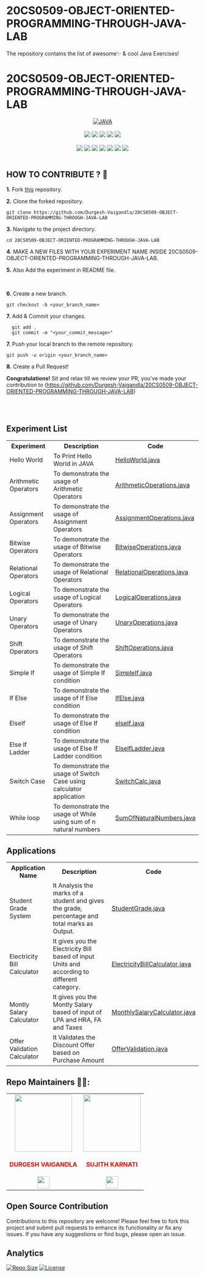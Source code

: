 # 20CS0509-OBJECT-ORIENTED-PROGRAMMING-THROUGH-JAVA-LAB
The repository contains the list of awesome✨ &amp; cool Java Exercises!

<h1 style="align=center">20CS0509-OBJECT-ORIENTED-PROGRAMMING-THROUGH-JAVA-LAB</h1>

<div align="center">
<a href="https://github.com/topics/java"><img alt="JAVA" src="https://img.shields.io/badge/JAVA%20-%23E34F26.svg?&style=for-the-badge"/></a>
<br>
<br>
<a href="https://github.com/Durgesh-Vaigandla/20CS0509-OBJECT-ORIENTED-PROGRAMMING-THROUGH-JAVA-LAB"><img src="https://badges.frapsoft.com/os/v1/open-source.svg?v=103"></a>
<a href="https://github.com/Durgesh-Vaigandla/20CS0509-OBJECT-ORIENTED-PROGRAMMING-THROUGH-JAVA-LAB"><img src="https://img.shields.io/badge/Built%20by-developers%20%3C%2F%3E-0059b3"></a>
<a href="https://github.com/Durgesh-Vaigandla/20CS0509-OBJECT-ORIENTED-PROGRAMMING-THROUGH-JAVA-LAB"><img src="https://img.shields.io/static/v1.svg?label=Contributions&message=Welcome&color=yellow"></a>
<a href="https://github.com/Durgesh-Vaigandla/"><img src="https://img.shields.io/badge/Maintained%3F-yes-brightgreen.svg?v=103"></a>
<a href="https://github.com/Durgesh-Vaigandla/20CS0509-OBJECT-ORIENTED-PROGRAMMING-THROUGH-JAVA-LAB/blob/main/LICENSE"><img src="https://img.shields.io/badge/license-MIT-blue.svg?v=103"></a>
<br>

<br>
<a href="https://github.com/Durgesh-Vaigandla/20CS0509-OBJECT-ORIENTED-PROGRAMMING-THROUGH-JAVA-LAB/graphs/contributors"><img src="https://img.shields.io/github/contributors/Durgesh-Vaigandla/20CS0902-ARTIFICIAL-INTELLIGENCE-LAB?color=brightgreen"></a>
<a href="https://github.com/Durgesh-Vaigandla/20CS0509-OBJECT-ORIENTED-PROGRAMMING-THROUGH-JAVA-LAB/stargazers"><img src="https://img.shields.io/github/stars/Durgesh-Vaigandla/20CS0902-ARTIFICIAL-INTELLIGENCE-LAB?color=0059b3"></a>
<a href="https://github.com/Durgesh-Vaigandla/20CS0509-OBJECT-ORIENTED-PROGRAMMING-THROUGH-JAVA-LAB/network/members"><img src="https://img.shields.io/github/forks/Durgesh-Vaigandla/20CS0902-ARTIFICIAL-INTELLIGENCE-LAB?color=yellow"></a>
<a href="https://github.com/Durgesh-Vaigandla/20CS0509-OBJECT-ORIENTED-PROGRAMMING-THROUGH-JAVA-LAB/issues"><img src="https://img.shields.io/github/issues/Durgesh-Vaigandla/20CS0902-ARTIFICIAL-INTELLIGENCE-LAB?color=0059b3"></a>
<a href="https://github.com/Durgesh-Vaigandla/20CS0509-OBJECT-ORIENTED-PROGRAMMING-THROUGH-JAVA-LAB/issues?q=is%3Aissue+is%3Aclosed"><img src="https://img.shields.io/github/issues-closed-raw/Durgesh-Vaigandla/20CS0902-ARTIFICIAL-INTELLIGENCE-LAB?color=yellow"></a>
<a href="https://github.com/Durgesh-Vaigandla/20CS0509-OBJECT-ORIENTED-PROGRAMMING-THROUGH-JAVA-LAB/pulls"><img src="https://img.shields.io/github/issues-pr/Durgesh-Vaigandla/20CS0902-ARTIFICIAL-INTELLIGENCE-LAB?color=brightgreen"></a>
<a href="https://github.com/Durgesh-Vaigandla/20CS0509-OBJECT-ORIENTED-PROGRAMMING-THROUGH-JAVA-LAB/pulls?q=is%3Apr+is%3Aclosed"><img src="https://img.shields.io/github/issues-pr-closed-raw/Durgesh-Vaigandla/20CS0902-ARTIFICIAL-INTELLIGENCE-LAB?color=0059b3"></a> 

</div>

<br>

## HOW TO CONTRIBUTE ? 👷 

**1.** Fork [this](https://github.com/Durgesh-Vaigandla/20CS0509-OBJECT-ORIENTED-PROGRAMMING-THROUGH-JAVA-LAB) repository.

**2.** Clone the forked repository.

```terminal
git clone https://github.com/Durgesh-Vaigandla/20CS0509-OBJECT-ORIENTED-PROGRAMMING-THROUGH-JAVA-LAB 
```

**3.** Navigate to the project directory.

```terminal
cd 20CS0509-OBJECT-ORIENTED-PROGRAMMING-THROUGH-JAVA-LAB
```

**4.**  MAKE A NEW FILES WITH YOUR EXPERIMENT NAME INSIDE 20CS0509-OBJECT-ORIENTED-PROGRAMMING-THROUGH-JAVA-LAB.
<br>

**5.**  Also Add the experiment in README file.
          
 
<br>

**6.** Create a new branch.

```terminal
git checkout -b <your_branch_name>
```

**7.** Add & Commit your changes.

```terminal
  git add .
  git commit -m "<your_commit_message>"
```

**7.** Push your local branch to the remote repository.

```terminal
git push -u origin <your_branch_name>
```

**8.** Create a Pull Request!

**Congratulations!** Sit and relax till we review your PR, you've made your contribution to (https://github.com/Durgesh-Vaigandla/20CS0509-OBJECT-ORIENTED-PROGRAMMING-THROUGH-JAVA-LAB) 

<br>

<br>
<h2>Experiment List</h2>
    <table style="width: 100%; border-collapse: collapse;">
        <tr>
            <th>Experiment</th>
            <th>Description</th>
            <th>Code</th>
        </tr>
        <tr>
        <td>Hello World</td>
        <td>To Print Hello World in JAVA</td>
        <td><a href="https://github.com/Durgesh-Vaigandla/20CS0509-OBJECT-ORIENTED-PROGRAMMING-THROUGH-JAVA-LAB/blob/main/Helloworld.java">HelloWorld.java</td>
        </tr>
        <tr>
        <td>Arithmetic Operators</td>
        <td>To demonstrate the usage of Arithmetic Operators</td>
        <td><a href="https://github.com/Durgesh-Vaigandla/20CS0509-OBJECT-ORIENTED-PROGRAMMING-THROUGH-JAVA-LAB/blob/main/ArithemeticOperations.java">ArithmeticOperations.java</td>
        </tr>
        <tr>
        <td>Assignment Operators</td>
        <td>To demonstrate the usage of Assignment Operators</td>
        <td><a href="https://github.com/Durgesh-Vaigandla/20CS0509-OBJECT-ORIENTED-PROGRAMMING-THROUGH-JAVA-LAB/blob/main/AssignmentOperators.java">AssignmentOperations.java</td>
        </tr>
        <tr>
        <td>Bitwise Operators</td>
        <td>To demonstrate the usage of Bitwise Operators</td>
        <td><a href="https://github.com/Durgesh-Vaigandla/20CS0509-OBJECT-ORIENTED-PROGRAMMING-THROUGH-JAVA-LAB/blob/main/BitwiseOperations.java">BitwiseOperations.java</td>
        </tr>
        <tr>
        <td>Relational Operators</td>
        <td>To demonstrate the usage of Relational Operators</td>
        <td><a href="https://github.com/Durgesh-Vaigandla/20CS0509-OBJECT-ORIENTED-PROGRAMMING-THROUGH-JAVA-LAB/blob/main/RelationalOperations.java">RelationalOperations.java</td>
        </tr>
        <tr>
        <td>Logical Operators</td>
        <td>To demonstrate the usage of Logical Operators</td>
        <td><a href="https://github.com/Durgesh-Vaigandla/20CS0509-OBJECT-ORIENTED-PROGRAMMING-THROUGH-JAVA-LAB/blob/main/LogicalOperations.java">LogicalOperations.java</td>
        </tr>
        <tr>
        <td>Unary Operators</td>
        <td>To demonstrate the usage of Unary Operators</td>
        <td><a href="https://github.com/Durgesh-Vaigandla/20CS0509-OBJECT-ORIENTED-PROGRAMMING-THROUGH-JAVA-LAB/blob/main/UnaryOperations.java">UnaryOperations.java</td>
        </tr>
        <tr>
        <td>Shift Operators</td>
        <td>To demonstrate the usage of Shift Operators</td>
        <td><a href="https://github.com/Durgesh-Vaigandla/20CS0509-OBJECT-ORIENTED-PROGRAMMING-THROUGH-JAVA-LAB/blob/main/ShiftOperations.java">ShiftOperations.java</td>
        </tr>
        <tr>
        <td>Simple If</td>
        <td>To demonstrate the usage of Simple If condition</td>
        <td><a href="https://github.com/Durgesh-Vaigandla/20CS0509-OBJECT-ORIENTED-PROGRAMMING-THROUGH-JAVA-LAB/blob/main/SimpleIf.java">SimpleIf.java</td>
        </tr>
        <tr>
        <td> If Else</td>
        <td>To demonstrate the usage of If Else condition</td>
        <td><a href="https://github.com/Durgesh-Vaigandla/20CS0509-OBJECT-ORIENTED-PROGRAMMING-THROUGH-JAVA-LAB/blob/main/IfElse.java">IfElse.java</td>
        </td>
        <tr>
        <td>ElseIf</td>
        <td>To demonstrate the usage of Else If condition</td>
        <td><a href="https://github.com/Durgesh-Vaigandla/20CS0509-OBJECT-ORIENTED-PROGRAMMING-THROUGH-JAVA-LAB/blob/main/ElseIf.java">elseIf.java</td>
        </tr>
        <tr>
        <td>Else If Ladder</td>
        <td>To demonstrate the usage of Else If Ladder condition</td>
        <td><a href="https://github.com/Durgesh-Vaigandla/20CS0509-OBJECT-ORIENTED-PROGRAMMING-THROUGH-JAVA-LAB/blob/main/ElseIfLadder.java">ElseIfLadder.java</td>
        </tr>
        <tr>
        <td>Switch Case</td>
        <td>To demonstrate the usage of Switch Case using calculator application</td>
        <td><a href="https://github.com/Durgesh-Vaigandla/20CS0509-OBJECT-ORIENTED-PROGRAMMING-THROUGH-JAVA-LAB/blob/main/SwitchCalc.java">SwitchCalc.java</td>
        </tr>
                  <tr>
        <td>While loop</td>
        <td>To demonstrate the usage of While using sum of n natural numbers</td>
        <td><a href="https://github.com/Durgesh-Vaigandla/20CS0509-OBJECT-ORIENTED-PROGRAMMING-THROUGH-JAVA-LAB/blob/main/SumOfNaturalNumbers.java">SumOfNaturalNumbers.java</td>
        </tr>
    </table>

<h2>Applications</h2>
    <table style="width: 100%; border-collapse: collapse;">
        <tr>
            <th>Application Name</th>
            <th>Description</th>
            <th>Code</th>
        </tr>
        <tr>
        <td>Student Grade System</td>
        <td>It Analysis the marks of a student and gives the grade, percentage and total marks as Output.</td>
        <td><a href="https://github.com/Durgesh-Vaigandla/20CS0509-OBJECT-ORIENTED-PROGRAMMING-THROUGH-JAVA-LAB/blob/main/Applications/StudentGrade.java">StudentGrade.java</td>
        </tr>
        <tr>
        <td>Electricity Bill Calculator</td>
        <td>It gives you the Electricity Bill based of input Units and according to different category.</td>
        <td><a href="https://github.com/Durgesh-Vaigandla/20CS0509-OBJECT-ORIENTED-PROGRAMMING-THROUGH-JAVA-LAB/blob/main/Applications/ElectricityBillCalculator.java">ElectricityBillCalculator.java</td>
        </tr>
        <tr>
        <td>Montly Salary Calculator</td>
        <td>It gives you the Montly Salary based of input of LPA and HRA, FA and Taxes</td>
        <td><a href="https://github.com/Durgesh-Vaigandla/20CS0509-OBJECT-ORIENTED-PROGRAMMING-THROUGH-JAVA-LAB/blob/main/Applications/MonthlySalaryCalculator.java">MonthlySalaryCalculator.java</td>
        </tr>
        <tr>
        <td>Offer Validation Calculator</td>
        <td>It Validates the Discount Offer based on Purchase Amount</td>
        <td><a href="https://github.com/Durgesh-Vaigandla/20CS0509-OBJECT-ORIENTED-PROGRAMMING-THROUGH-JAVA-LAB/blob/main/Applications/OfferValidation.java">OfferValidation.java</td>
        </tr>
    </table>

## Repo Maintainers 👷👷:

 
<table>
<tr>
<td align="center"><a href="https://github.com/Durgesh-Vaigandla"><img src="https://avatars.githubusercontent.com/u/150946641?v=4" width=150px height=150px /></a></br> <h4 style="color:red;">DURGESH VAIGANDLA</h4>
<a href="https://www.linkedin.com/in/vaigandladurgesh/"><img src="https://www.freepnglogos.com/uploads/linkedin-logo-design-30.png" width="32px" height="32px"></a></td>

<td align="center"><a href="https://github.com/sujith-karnati"><img src="https://avatars.githubusercontent.com/u/155236920?v=4" width=150px height=150px /></a></br> <h4 style="color:red;">SUJITH KARNATI</h4>
<a href="https://linkedin.com/in/sujithkarnati"><img src="https://www.freepnglogos.com/uploads/linkedin-logo-design-30.png" width="32px" height="32px"></a></td>
</tr>
</table>

## Open Source Contribution

Contributions to this repository are welcome! Please feel free to fork this project and submit pull requests to enhance its functionality or fix any issues. If you have any suggestions or find bugs, please open an issue.

## Analytics

[![Repo Size](https://img.shields.io/github/repo-size/Durgesh-Vaigandla/20CS0902-ARTIFICIAL-INTELLIGENCE-LAB.svg)](https://github.com/Durgesh-Vaigandla/20CS0509-OBJECT-ORIENTED-PROGRAMMING-THROUGH-JAVA-LAB)
[![License](https://img.shields.io/github/license/Durgesh-Vaigandla/20CS0902-ARTIFICIAL-INTELLIGENCE-LAB.svg)](https://github.com/Durgesh-Vaigandla/20CS0509-OBJECT-ORIENTED-PROGRAMMING-THROUGH-JAVA-LAB/blob/main/LICENSE)
